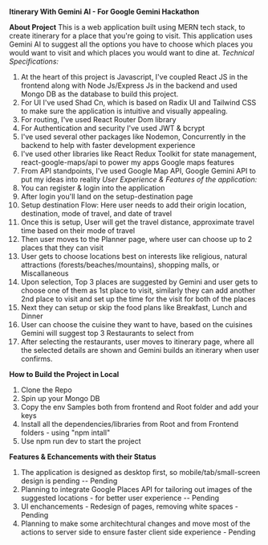 **Itinerary With Gemini AI - For Google Gemini Hackathon**

**About Project**
This is a web application built using MERN tech stack, to create itinerary for a place that you're going to visit. This application uses Gemini AI to suggest all the options you have to choose which places you would want to visit and which places you would want to dine at.
_Technical Specifications:_
1. At the heart of this project is Javascript, I've coupled React JS in the frontend along with Node Js/Express Js in the backend and used Mongo DB as the database to build this project.
2. For UI I've used Shad Cn, which is based on Radix UI and Tailwind CSS to make sure the application is intuitive and visually appealing.
3. For routing, I've used React Router Dom library
4. For Authentication and security I've used JWT & bcrypt
5. I've used several other packages like Nodemon, Concurrently in the backend to help with faster development experience
6. I've used other libraries like React Redux Toolkit for state management, react-google-maps/api to power my apps Google maps features 
7. From API standpoints, I've used Google Map API, Google Gemini API to put my ideas into reality
_User Experience & Features of the application:_
1. You can register & login into the application
2. After login you'll land on the setup-destination page
3. Setup destination Flow: Here user needs to add their origin location, destination, mode of travel, and date of travel
4. Once this is setup, User will get the travel distance, approximate travel time based on their mode of travel
5. Then user moves to the Planner page, where user can choose up to 2 places that they can visit
6. User gets to choose locations best on interests like religious, natural attractions (forests/beaches/mountains), shopping malls, or Miscallaneous
7. Upon selection, Top 3 places are suggested by Gemini and user gets to choose one of them as 1st place to visit, similarly they can add another 2nd place to visit and set up the time for the visit for both of the places
8. Next they can setup or skip the food plans like Breakfast, Lunch and Dinner
9. User can choose the cuisine they want to have, based on the cuisines Gemini will suggest top 3 Restaurants to select from
10. After selecting the restaurants, user moves to itinerary page, where all the selected details are shown and Gemini builds an itinerary when user confirms.

 **How to Build the Project in Local**
1. Clone the Repo
2. Spin up your Mongo DB
3. Copy the env Samples both from frontend and Root folder and add your keys
4. Install all the dependencies/libraries from Root and from Frontend folders - using "npm intall"
5. Use npm run dev to start the project

**Features & Echancements with their Status**
1. The application is designed as desktop first, so mobile/tab/small-screen design is pending -- Pending
2. Planning to integrate Google Places API for tailoring out images of the suggested locations - for better user experience -- Pending
3. UI enchancements - Redesign of pages, removing white spaces - Pending
4. Planning to make some architechtural changes and move most of the actions to server side to ensure faster client side experience - Pending
